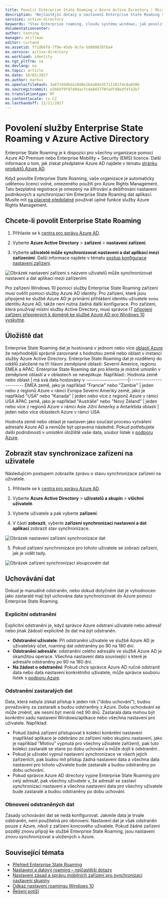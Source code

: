 ```yaml
---
title: Povolit Enterprise State Roaming v Azure Active Directory | Microsoft Docs
description: "Nejčastější dotazy o nastavení Enterprise State Roaming v zařízení se systémem Windows. Enterprise State Roaming poskytuje uživatelům v jednotném rozhraní mezi jejich zařízení se systémem Windows a snižuje čas potřebný pro konfiguraci nové zařízení."
services: active-directory
keywords: "Stav Enterprise roaming, cloudu systému windows, jak povolit roaming stavu enterprise"
documentationcenter: 
author: tanning
manager: mtillman
editor: curtand
ms.assetid: f71d66fd-7f9e-45eb-9cfe-5d989870f8a4
ms.service: active-directory
ms.workload: identity
ms.tgt_pltfrm: na
ms.devlang: na
ms.topic: article
ms.date: 10/03/2017
ms.author: markvi
ms.openlocfilehash: 3a8714ddbda10d8e1b4a8de35711101f4c8a0106
ms.sourcegitcommit: e266df9f97d04acfc4a843770fadfd8edf4fa2b7
ms.translationtype: MT
ms.contentlocale: cs-CZ
ms.lasthandoff: 12/11/2017
---
```

# <a name="enable-enterprise-state-roaming-in-azure-active-directory"></a>Povolení služby Enterprise State Roaming v Azure Active Directory
Enterprise State Roaming je k dispozici pro všechny organizace pomocí Azure AD Premium nebo Enterprise Mobility + Security (EMS) licence. Další informace o tom, jak získat předplatné Azure AD najdete v tématu [stránku produktů Azure AD](https://azure.microsoft.com/services/active-directory).

Když povolíte Enterprise State Roaming, vaše organizace je automaticky udělenou licenci volné, omezeného použití pro Azure Rights Management. Tato bezplatná registrace je omezený na šifrování a dešifrování nastavení podnikových a synchronizaci tím Enterprise State Roaming dat aplikací. Musíte mít [na placené předplatné](https://azure.microsoft.com/pricing/details/active-directory/) používat úplné funkce služby Azure Rights Management.

## <a name="to-enable-enterprise-state-roaming"></a>Chcete-li povolit Enterprise State Roaming

1. Přihlaste se k [centra pro správu Azure AD](https://aad.portal.azure.com/).

2. Vyberte **Azure Active Directory** &gt; **zařízení** &gt; **nastavení zařízení**.

3. Vyberte **uživatelé může synchronizovat nastavení a dat aplikací mezi zařízeními**. Další informace najdete v tématu [postup konfigurace nastavení zařízení](https://docs.microsoft.com/azure/active-directory/device-management-azure-portal).
  
  ![Obrázek nastavení zařízení s názvem uživatelů může synchronizovat nastavení a dat aplikací mezi zařízeními](./media/active-directory-windows-enterprise-state-roaming-enable/device-settings.png)
  
Pro zařízení Windows 10 pomocí služby Enterprise State Roaming zařízení musí ověřit pomocí služby Azure AD identity. Pro zařízení, které jsou připojené ke službě Azure AD je primární přihlášení identitu uživatele svou identitu Azure AD, takže není nutná žádná další konfigurace. Pro zařízení, která používají místní služby Active Directory, musí správce IT [připojení zařízení připojených k doméně ke službě Azure AD pro Windows 10 vyskytne](active-directory-azureadjoin-devices-group-policy.md).

## <a name="data-storage"></a>Úložiště dat
Enterprise State Roaming dat je hostovaná v jednom nebo více [oblastí Azure](https://azure.microsoft.com/regions/) že nejvhodnější správně zarovnané s hodnotou země nebo oblast v instanci služby Azure Active Directory. Enterprise State Roaming dat je rozdělený do oddílů založené na tři hlavní zeměpisné oblasti: Severní Americe, regionu EMEA a APAC. Enterprise State Roaming dat pro klienta je místně umístěn v zeměpisné oblasti a v oblastech se nereplikuje.  Například::
Hodnota země nebo oblast | má svá data hostovány v
---------------------|-------------------------
EMEA země, jako je například "Francie" nebo "Zambie" | jeden nebo z regionů Azure v rámci Evropa 
Severní Ameriky země, jako je například "USA" nebo "Kanada" | jeden nebo více z regionů Azure v rámci USA
APAC země, jako je například "Austrálie" nebo "Nový Zéland" | jeden nebo více z regionů Azure v rámci Asie
Jižní Ameriky a Antarktida oblastí | jeden nebo více oblastech Azure v rámci USA

Hodnota země nebo oblast je nastaven jako součást procesu vytváření adresáře Azure AD a nemůže být upravena následně. Pokud potřebujete další podrobnosti v umístění úložiště vaše data, soubor lístek s [podporu Azure](https://azure.microsoft.com/support/options/).

## <a name="view-per-user-device-sync-status"></a>Zobrazit stav synchronizace zařízení na uživatele
Následujícím postupem zobrazíte zprávu o stavu synchronizace zařízení na uživatele.

1. Přihlaste se k [centra pro správu Azure AD](https://aad.portal.azure.com/).

2. Vyberte **Azure Active Directory** &gt; **uživatelů a skupin** &gt; **všichni uživatelé**.

3. Vyberte uživatele a pak vyberte **zařízení**.

4. V části **zobrazit**, vyberte **zařízení synchronizaci nastavení a dat aplikací** zobrazit stav synchronizace.
  
  ![Obrázek nastavení zařízení synchronizace dat](./media/active-directory-windows-enterprise-state-roaming-enable/sync-status.png)
  
5. Pokud zařízení synchronizace pro tohoto uživatele se zobrazí zařízení, jak je vidět tady.
  
  ![Obrázek zařízení synchronizaci sloupcovém dat](./media/active-directory-windows-enterprise-state-roaming-enable/device-status-row.png)

## <a name="data-retention"></a>Uchovávání dat
Dokud je manuálně odstraněn, nebo dokud dotyčném dat je vyhodnocen jako zastaralé mají být uchována data synchronizovat do Azure pomocí Enterprise State Roaming. 

### <a name="explicit-deletion"></a>Explicitní odstranění
Explicitní odstranění je, když správce Azure odstraní uživatele nebo adresář nebo jinak žádostí explicitně že dat má být odstraněn.

* **Odstranění uživatele**: Při odstranění uživatele ve službě Azure AD je uživatelský účet, roaming dat odstraněny po 90 na 180 dní. 
* **Odstranění adresáře**: odstranění celého adresáře ve službě Azure AD je okamžitou operace. Všechna nastavení data související s které je adresáře odstraněny po 90 na 180 dní. 
* **Na žádost o odstranění**: Pokud chce správce Azure AD ručně odstranit data nebo data nastavení konkrétního uživatele, může správce souboru lístek s [podporu Azure](https://azure.microsoft.com/support/). 

### <a name="stale-data-deletion"></a>Odstranění zastaralých dat
Data, která nebyla získat přístup k jeden rok ("dobu uchování"), budou považovány za zastaralé a budou odstraněny z Azure. Doba uchovávání se může změnit, ale nesmí být menší než 90 dnů. Zastaralá data mohou být konkrétní sadu nastavení Windows/aplikace nebo všechna nastavení pro uživatele. Například:

* Pokud žádná zařízení přistupovat k kolekci konkrétní nastavení (například aplikace je odebráno ze zařízení nebo skupinu nastavení, jako je například "Motivu" vypnutá pro všechny uživatele zařízení), pak tuto kolekci zastaralé se stane po dobu uchování a může dojít k odstranění . 
* Pokud je uživatel vypnul nastavení synchronizace ve všech jejich zařízeních, pak budou mít přístup žádná nastavení data a všechna data nastavení pro tohoto uživatele bude zastaralé a budou odstraněny po dobu uchování. 
* Pokud správce Azure AD directory vypne Enterprise State Roaming pro celý adresář, pak všechny uživatele v, že adresář se zastaví synchronizaci nastavení a všechna nastavení data pro všechny uživatele bude zastaralé a budou odstraněny po dobu uchování. 

### <a name="deleted-data-recovery"></a>Obnovení odstraněných dat
Zásady uchovávání dat se nedá konfigurovat. Jakmile data je trvale odstraněn, není použitelná pro obnovení. Nastavení dat je však odstraněn pouze z Azure, nikoli z zařízení koncového uživatele. Pokud žádné zařízení později znovu připojí ke službě Enterprise State Roaming, jsou nastavení znovu synchronizovat a uložených v Azure.

## <a name="related-topics"></a>Související témata
* [Přehled Enterprise State Roaming](active-directory-windows-enterprise-state-roaming-overview.md)
* [Nastavení a datový roaming – nejčastější dotazy](active-directory-windows-enterprise-state-roaming-faqs.md)
* [Nastavení zásad a správu mobilních zařízení pro synchronizaci nastavení skupiny](active-directory-windows-enterprise-state-roaming-group-policy-settings.md)
* [Odkaz nastavení roamingu Windows 10](active-directory-windows-enterprise-state-roaming-windows-settings-reference.md)
* [Řešení potíží](active-directory-windows-enterprise-state-roaming-troubleshooting.md)
